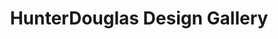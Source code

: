 ---
title: "HunterDouglas Design Gallery"
url: /paramus/hunterdouglas-design-gallery/
shop: Raumausstattung
---